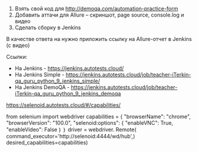 1. Взять свой код для http://demoqa.com/automation-practice-form
2. Добавить аттачи для Allure – скриншот, page source, console.log и видео
3. Cделать сборку в Jenkins

В качестве ответа на нужно приложить ссылку на Allure-отчет в Jenkins (с видео)

Ссылки:
- На Jenkins - https://jenkins.autotests.cloud/
- На Jenkins Simple - https://jenkins.autotests.cloud/job/teacher-iTerkin-qa_guru_python_9_jenkins_simple/
- На Jenkins DemoQA - https://jenkins.autotests.cloud/job/teacher-iTerkin-qa_guru_python_9_jenkins_demoqa

https://selenoid.autotests.cloud/#/capabilities/


from selenium import webdriver
capabilities = {
"browserName": "chrome",
"browserVersion": "100.0",
"selenoid:options": {
"enableVNC": True,
"enableVideo": False
｝
｝
driver = webdriver. Remote(
command_executor='http://selenoid:4444/wd/hub',)
desired_capabilities=capabilities)